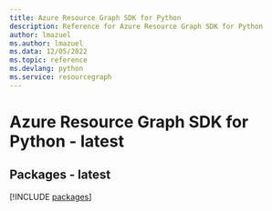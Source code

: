 ```yaml
---
title: Azure Resource Graph SDK for Python
description: Reference for Azure Resource Graph SDK for Python
author: lmazuel
ms.author: lmazuel
ms.data: 12/05/2022
ms.topic: reference
ms.devlang: python
ms.service: resourcegraph
---
```

# Azure Resource Graph SDK for Python - latest
## Packages - latest
[!INCLUDE [packages](resource-graph-index.md)]